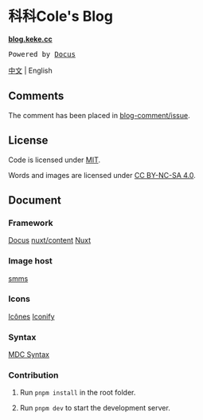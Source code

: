 # 科科Cole's Blog

**[blog.keke.cc](https://blog.keke.cc/)**

<samp>Powered by <a href="https://docus.dev/" target="_blank">Docus</a></samp>

[中文](./README.md) | English

## Comments

The comment has been placed in [blog-comment/issue](https://github.com/Bernankez/blog-comment/issues).

## License

Code is licensed under [MIT](./LICENSE).

Words and images are licensed under [CC BY-NC-SA 4.0](https://creativecommons.org/licenses/by-nc-sa/4.0/).

## Document

### Framework

[Docus](https://docus.dev/) [nuxt/content](https://content.nuxtjs.org/) [Nuxt](https://nuxt.com/)


### Image host

[smms](https://smms.app/)

### Icons

[Icônes](https://icones.js.org/)
[Iconify](https://icon-sets.iconify.design/)

### Syntax

[MDC Syntax](https://content.nuxtjs.org/guide/writing/mdc)

### Contribution

1. Run `pnpm install` in the root folder.

2. Run `pnpm dev` to start the development server.
